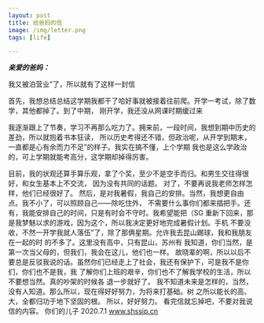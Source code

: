 ```yaml
---
layout: post
title: 给爸妈的信
image: /img/letter.png
tags: [life]

---
```




***亲爱的爸妈：***

我又被泊营业”了，所以就有了这样一封信

首先，我想总结总结这学期我都干了哈好事就被接着往前爬。开学一考试，除了数学，其他都掉了。到了中期，
刚开学，我还没从网课时期缓过来

我逐渐跟上了节奏，学习不再那么吃力了。拥来前，一段时间，我想到期中历史的差劲，所以就抱着书本狂读，
所以历史考得还不错，但政治呢，从开学到期末，一直都是心有余而力不足”的样子。我实在搞不懂，上个学期
我也是这么学政治的，可上学期就能考高分，这学期却掉得厉害。

目前，我的状观还算手算乐观，拿了个奖，至少不是空手而归。和男生交往得很好，和女生基本上不交流，
因为没有共同的话题。
对了，不要再说我老师怎样怎样，他们已经很好了。
然后，是对我暑假，我自己的安排。当然，我想更自由点。我不小了，可以照顾自己——除吃住外，
不需要什么事你们都来插把手。还有，我能安排自己的时间，只是有时会不守时。我希望能把（SG
重新下回来，那是我梦魅以求的游戏，因为这个，所以我决定更好地完成暑假计划。手机
不要没收，不然一开学我就人落伍”了，除了那俩星期。允许我去昆山踢球，我和我朋友在一起的时
的不多了。这里没有高中，只有昆山，苏州有
我知道，你们当然，是第一次当父母的，但我们，我会在这儿，他们也一样。
故晓辈的啊，所以以后不要总是反驳我说的话。虽然你们已经走上了社会，我还有保护下，可是我不是你们，你们也不是我，我
了解你们上班的艰辛，你们也不了解我学校的生活，所以不要想当然。真的吵架的时候各
退一步就好了。
我不知道未来是怎样的，当然，没有人知道。那么所以，现在得好好努力，为将来打基础。树
之所以能长的高、大，全都归功于地下坚固的根。
所以，好好努力。
看完信就忘掉吧，不要对我说信的内容。
你们的儿子
2020.7.1
www.shssip.cn